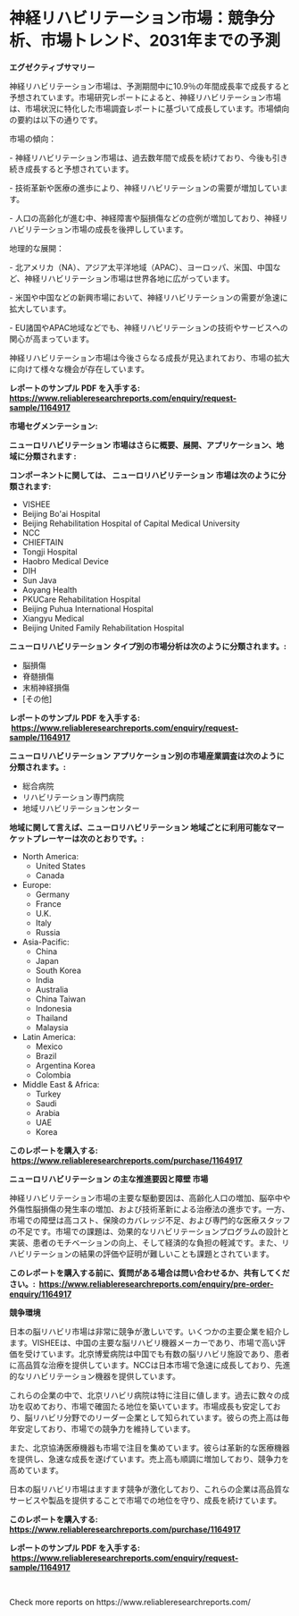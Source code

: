 <p><h1>神経リハビリテーション市場：競争分析、市場トレンド、2031年までの予測</h1></p><p><strong>エグゼクティブサマリー</strong></p>
<p><p>神経リハビリテーション市場は、予測期間中に10.9％の年間成長率で成長すると予想されています。市場研究レポートによると、神経リハビリテーション市場は、市場状況に特化した市場調査レポートに基づいて成長しています。市場傾向の要約は以下の通りです。</p><p>市場の傾向：</p><p>- 神経リハビリテーション市場は、過去数年間で成長を続けており、今後も引き続き成長すると予想されています。</p><p>- 技術革新や医療の進歩により、神経リハビリテーションの需要が増加しています。</p><p>- 人口の高齢化が進む中、神経障害や脳損傷などの症例が増加しており、神経リハビリテーション市場の成長を後押ししています。</p><p>地理的な展開：</p><p>- 北アメリカ（NA）、アジア太平洋地域（APAC）、ヨーロッパ、米国、中国など、神経リハビリテーション市場は世界各地に広がっています。</p><p>- 米国や中国などの新興市場において、神経リハビリテーションの需要が急速に拡大しています。</p><p>- EU諸国やAPAC地域などでも、神経リハビリテーションの技術やサービスへの関心が高まっています。</p><p>神経リハビリテーション市場は今後さらなる成長が見込まれており、市場の拡大に向けて様々な機会が存在しています。</p></p>
<p><strong>レポートのサンプル PDF を入手する: <a href="https://www.reliableresearchreports.com/enquiry/request-sample/1164917">https://www.reliableresearchreports.com/enquiry/request-sample/1164917</a></strong></p>
<p><strong>市場セグメンテーション:</strong></p>
<p><strong> ニューロリハビリテーション 市場はさらに概要、展開、アプリケーション、地域に分類されます :</strong></p>
<p><strong>コンポーネントに関しては、 ニューロリハビリテーション 市場は次のように分類されます: &nbsp;</strong></p>
<p><ul><li>VISHEE</li><li>Beijing Bo'ai Hospital</li><li>Beijing Rehabilitation Hospital of Capital Medical University</li><li>NCC</li><li>CHIEFTAIN</li><li>Tongji Hospital</li><li>Haobro Medical Device</li><li>DIH</li><li>Sun Java</li><li>Aoyang Health</li><li>PKUCare Rehabilitation Hospital</li><li>Beijing Puhua International Hospital</li><li>Xiangyu Medical</li><li>Beijing United Family Rehabilitation Hospital</li></ul></p>
<p><strong> ニューロリハビリテーション タイプ別の市場分析は次のように分類されます。:</strong></p>
<p><ul><li>脳損傷</li><li>脊髄損傷</li><li>末梢神経損傷</li><li>[その他]</li></ul></p>
<p><strong>レポートのサンプル PDF を入手する: &nbsp;<a href="https://www.reliableresearchreports.com/enquiry/request-sample/1164917">https://www.reliableresearchreports.com/enquiry/request-sample/1164917</a></strong></p>
<p><strong> ニューロリハビリテーション アプリケーション別の市場産業調査は次のように分類されます。:</strong></p>
<p><ul><li>総合病院</li><li>リハビリテーション専門病院</li><li>地域リハビリテーションセンター</li></ul></p>
<p><strong>地域に関して言えば、ニューロリハビリテーション 地域ごとに利用可能なマーケットプレーヤーは次のとおりです。:</strong></p>
<p><ul>
    <li>
        North America:
        <ul>
            <li>United States</li>
            <li>Canada</li>
        </ul>
    </li>
    <li>
        Europe:
        <ul>
            <li>Germany</li>
            <li>France</li>
            <li>U.K.</li>
            <li>Italy</li>
            <li>Russia</li>
        </ul>
    </li>
    <li>
        Asia-Pacific:
        <ul>
            <li>China</li>
            <li>Japan</li>
            <li>South Korea</li>
            <li>India</li>
            <li>Australia</li>
            <li>China Taiwan</li>
            <li>Indonesia</li>
            <li>Thailand</li>
            <li>Malaysia</li>
        </ul>
    </li>
    <li>
        Latin America:
        <ul>
            <li>Mexico</li>
            <li>Brazil</li>
            <li>Argentina Korea</li>
            <li>Colombia</li>
        </ul>
    </li>
    <li>
        Middle East & Africa:
        <ul>
            <li>Turkey</li>
            <li>Saudi</li>
            <li>Arabia</li>
            <li>UAE</li>
            <li>Korea</li>
        </ul>
    </li>
    </ul></p>
<p><strong>このレポートを購入する: &nbsp;<a href="https://www.reliableresearchreports.com/purchase/1164917">https://www.reliableresearchreports.com/purchase/1164917</a></strong></p>
<p><strong>ニューロリハビリテーション の主な推進要因と障壁 市場</strong></p>
<p><p>神経リハビリテーション市場の主要な駆動要因は、高齢化人口の増加、脳卒中や外傷性脳損傷の発生率の増加、および技術革新による治療法の進歩です。一方、市場での障壁は高コスト、保険のカバレッジ不足、および専門的な医療スタッフの不足です。市場での課題は、効果的なリハビリテーションプログラムの設計と実装、患者のモチベーションの向上、そして経済的な負担の軽減です。また、リハビリテーションの結果の評価や証明が難しいことも課題とされています。</p></p>
<p><strong>このレポートを購入する前に、質問がある場合は問い合わせるか、共有してください。:&nbsp; <a href="https://www.reliableresearchreports.com/enquiry/pre-order-enquiry/1164917">https://www.reliableresearchreports.com/enquiry/pre-order-enquiry/1164917</a></strong></p>
<p><strong>競争環境</strong></p>
<p><p>日本の脳リハビリ市場は非常に競争が激しいです。いくつかの主要企業を紹介します。VISHEEは、中国の主要な脳リハビリ機器メーカーであり、市場で高い評価を受けています。北京博爱病院は中国でも有数の脳リハビリ施設であり、患者に高品質な治療を提供しています。NCCは日本市場で急速に成長しており、先進的なリハビリテーション機器を提供しています。</p><p>これらの企業の中で、北京リハビリ病院は特に注目に値します。過去に数々の成功を収めており、市場で確固たる地位を築いています。市場成長も安定しており、脳リハビリ分野でのリーダー企業として知られています。彼らの売上高は毎年安定しており、市場での競争力を維持しています。</p><p>また、北京協涛医療機器も市場で注目を集めています。彼らは革新的な医療機器を提供し、急速な成長を遂げています。売上高も順調に増加しており、競争力を高めています。</p><p>日本の脳リハビリ市場はますます競争が激化しており、これらの企業は高品質なサービスや製品を提供することで市場での地位を守り、成長を続けています。</p></p>
<p><strong>このレポートを購入する: &nbsp; <a href="https://www.reliableresearchreports.com/purchase/1164917">https://www.reliableresearchreports.com/purchase/1164917</a></strong></p>
<p><strong>レポートのサンプル PDF を入手する: &nbsp;<a href="https://www.reliableresearchreports.com/enquiry/request-sample/1164917">https://www.reliableresearchreports.com/enquiry/request-sample/1164917</a></strong><strong></strong></p>
<p>&nbsp;</p>
<p>Check more reports on https://www.reliableresearchreports.com/</p>